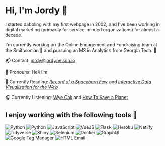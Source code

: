 # Hi, I'm Jordy 👋

I started dabbling with my first webpage in 2002, and I've been working in digital marketing (primarily for service-minded organizations) for almost a decade.

I'm currently working on the Online Engagement and Fundraising team at the Smithsonian 🏰 and pursuing an MS in Analytics from Georgia Tech. 🐝

📬 Contact: [jordy@jordynelson.io](mailto:jordy@jordynelson.io)

👤 Pronouns: He/Him

📘 Currently Reading: _[Record of a Spaceborn Few](https://www.otherscribbles.com/#/spacebornfew/)_ and _[Interactive Data Visualization for the Web](https://learning.oreilly.com/library/view/interactive-data-visualization/9781491921296/)_

🎧 Currently Listening: [Wye Oak](https://open.spotify.com/artist/5SjNVG3L9mgWQPsfp1sFDB?si=hvWeJvh1Sa-E54hHwbRWeQ) and [How To Save a Planet](https://open.spotify.com/show/1KzrasExlM5dgMYwgFHns6?si=peWxcoXMQM2vgmkV9hVy8w)

## I enjoy working with the following tools 🧰

![](https://img.shields.io/badge/Code-R-informational?style=flat-square/&logo=R&logoColor=white&color=C2CAFD "Python")
![](https://img.shields.io/badge/Code-Python-informational?style=flat-square/&logo=Python&logoColor=white&color=C2CAFD "Python")
![](https://img.shields.io/badge/Code-JavaScript-informational?style=flat-square/&logo=JavaScript&logoColor=white&color=C2CAFD "JavaScript")
![](https://img.shields.io/badge/Framework-VueJS-informational?style=flat-square/&logo=Vue.JS&logoColor=white&color=093D8D "VueJS")
![](https://img.shields.io/badge/Framework-Flask-informational?style=flat-square/&logo=Flask&logoColor=white&color=093D8D "Flask")
![](https://img.shields.io/badge/Cloud-Heroku-informational?style=flat-square/&logo=Heroku&logoColor=white&color=FFC69F "Heroku")
![](https://img.shields.io/badge/Cloud-Netlify-informational?style=flat-square/&logo=Netlify&logoColor=white&color=FFC69F "Netlify")
![](https://img.shields.io/badge/Tools-Tidyverse-informational?style=flat-square/&logo=RStudio&logoColor=white&color=6AE9A0 "Tidyverse")
![](https://img.shields.io/badge/Tools-Shiny-informational?style=flat-square/&logo=RStudio&logoColor=white&color=6AE9A0 "Shiny")
![](https://img.shields.io/badge/Tools-Selenium-informational?style=flat-square/&logo=Selenium&logoColor=white&color=6AE9A0 "Selenium")
![](https://img.shields.io/badge/Tools-Docker-informational?style=flat-square/&logo=Docker&logoColor=white&color=6AE9A0 "Docker")
![](https://img.shields.io/badge/Tools-GraphQL-informational?style=flat-square/&logo=GraphQL&logoColor=white&color=6AE9A0 "GraphQL")
![](https://img.shields.io/badge/Tools-Google_Tag_Manager-informational?style=flat-square/&logo=Google-Tag-Manager&logoColor=white&color=6AE9A0 "Google Tag Manager")
![](https://img.shields.io/badge/Tools-HTML_Email-informational?style=flat-square/&logo=Mail.Ru&logoColor=white&color=F23969&label=🤠%20%20%20%20🤪 "HTML Email")
